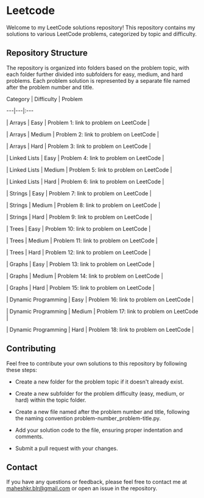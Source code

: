 # Leetcode

Welcome to my LeetCode solutions repository! This repository contains my solutions to various LeetCode problems, categorized by topic and difficulty.



## Repository Structure

The repository is organized into folders based on the problem topic, with each folder further divided into subfolders for easy, medium, and hard problems. Each problem solution is represented by a separate file named after the problem number and title.



Category | Difficulty | Problem

---|---|:---

| Arrays | Easy | Problem 1: link to problem on LeetCode |

| Arrays | Medium | Problem 2: link to problem on LeetCode |

| Arrays | Hard | Problem 3: link to problem on LeetCode |

| Linked Lists | Easy | Problem 4: link to problem on LeetCode |

| Linked Lists | Medium | Problem 5: link to problem on LeetCode |

| Linked Lists | Hard | Problem 6: link to problem on LeetCode |

| Strings | Easy | Problem 7: link to problem on LeetCode |

| Strings | Medium | Problem 8: link to problem on LeetCode |

| Strings | Hard | Problem 9: link to problem on LeetCode |

| Trees | Easy | Problem 10: link to problem on LeetCode |

| Trees | Medium | Problem 11: link to problem on LeetCode |

| Trees | Hard | Problem 12: link to problem on LeetCode |

| Graphs | Easy | Problem 13: link to problem on LeetCode |

| Graphs | Medium | Problem 14: link to problem on LeetCode |

| Graphs | Hard | Problem 15: link to problem on LeetCode |

| Dynamic Programming | Easy | Problem 16: link to problem on LeetCode |

| Dynamic Programming | Medium | Problem 17: link to problem on LeetCode |

| Dynamic Programming | Hard | Problem 18: link to problem on LeetCode |



## Contributing

Feel free to contribute your own solutions to this repository by following these steps:



* Create a new folder for the problem topic if it doesn't already exist.

* Create a new subfolder for the problem difficulty (easy, medium, or hard) within the topic folder.

* Create a new file named after the problem number and title, following the naming convention problem-number_problem-title.py.

* Add your solution code to the file, ensuring proper indentation and comments.

* Submit a pull request with your changes.



## Contact

If you have any questions or feedback, please feel free to contact me at maheshkr.blr@gmail.com or open an issue in the repository.

